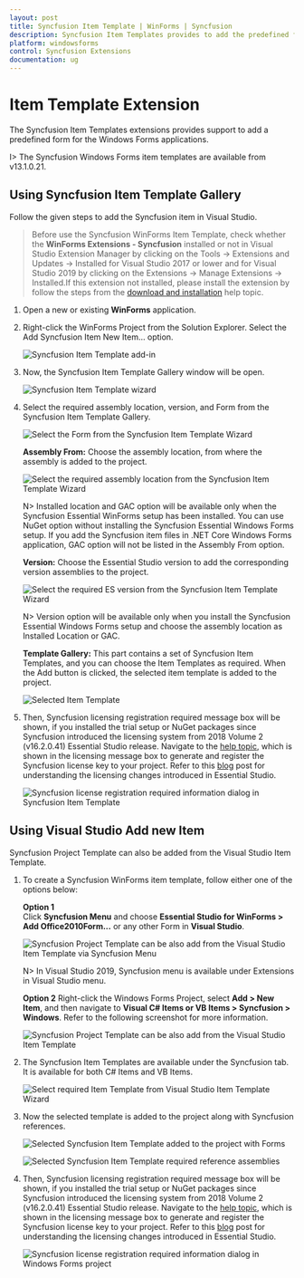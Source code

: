 ```yaml
---
layout: post
title: Syncfusion Item Template | WinForms | Syncfusion
description: Syncfusion Item Templates provides to add the predefined forms with Syncfusion component in Windows Forms application.
platform: windowsforms
control: Syncfusion Extensions
documentation: ug
---
```


# Item Template Extension

The Syncfusion Item Templates extensions provides support to add a predefined form for the Windows Forms applications. 

I> The Syncfusion Windows Forms item templates are available from v13.1.0.21.

## Using Syncfusion Item Template Gallery

Follow the given steps to add the Syncfusion item in Visual Studio.

> Before use the Syncfusion WinForms Item Template, check whether the **WinForms Extensions - Syncfusion** installed or not in Visual Studio Extension Manager by clicking on the Tools -> Extensions and Updates -> Installed for Visual Studio 2017 or lower and for Visual Studio 2019 by clicking on the Extensions -> Manage Extensions -> Installed.If this extension not installed, please install the extension by follow the steps from the [download and installation](https://help.syncfusion.com/windowsforms/visual-studio-integration/vs2019-extensions/download-and-installation/) help topic.

1. Open a new or existing **WinForms** application.
2. Right-click the WinForms Project from the Solution Explorer. Select the Add Syncfusion Item New Item… option.

   ![Syncfusion Item Template add-in](Item-Template-images\Syncfusion-Item-Template-Gallery-1.png)

3. Now, the Syncfusion Item Template Gallery window will be open.

   ![Syncfusion Item Template wizard](Item-Template-images\Syncfusion-Item-Template-Gallery-2.png)
   
4. Select the required assembly location, version, and Form from the Syncfusion Item Template Gallery. 

   ![Select the Form from the Syncfusion Item Template Wizard](Item-Template-images\Syncfusion-Item-Template-Gallery-3.png)

   **Assembly From:**  Choose the assembly location, from where the assembly is added to the project.

   ![Select the required assembly location from the Syncfusion Item Template Wizard](Item-Template-images\Syncfusion-Item-Template-Gallery-5.png)

   N> Installed location and GAC option will be available only when the Syncfusion Essential WinForms setup has been installed. You can use NuGet option without installing the Syncfusion Essential Windows Forms setup. If you add the Syncfusion item files in .NET Core Windows Forms application, GAC option will not be listed in the Assembly From option.

   **Version:** Choose the Essential Studio version to add the corresponding version assemblies to the project.

   ![Select the required ES version from the Syncfusion Item Template Wizard](Item-Template-images\Syncfusion-Item-Template-Gallery-4.png)

   N> Version option will be available only when you install the Syncfusion Essential Windows Forms setup and choose the assembly location as Installed Location or GAC.

   **Template Gallery:** This part contains a set of Syncfusion Item Templates, and you can choose the Item Templates as required. When the Add button is clicked, the selected item template is added to the project.

   ![Selected Item Template](Item-Template-images\Syncfusion-Item-Template-Gallery-6.png)

5. Then, Syncfusion licensing registration required message box will be shown, if you installed the trial setup or NuGet packages since Syncfusion introduced the licensing system from 2018 Volume 2 (v16.2.0.41) Essential Studio release. Navigate to the  [help topic](https://help.syncfusion.com/common/essential-studio/licensing/license-key#how-to-generate-syncfusion-license-key), which is shown in the licensing message box to generate and register the Syncfusion license key to your project. Refer to this [blog](https://blog.syncfusion.com/post/Whats-New-in-2018-Volume-2-Licensing-Changes-in-the-1620x-Version-of-Essential-Studio.aspx) post for understanding the licensing changes introduced in Essential Studio.

   ![Syncfusion license registration required information dialog in Syncfusion Item Template](Item-Template-images\Syncfusion-Item-Template-Gallery-7.png)

## Using Visual Studio Add new Item

Syncfusion Project Template can also be added from the Visual Studio Item Template.

1. To create a Syncfusion WinForms item template, follow either one of the options below:
   
   **Option 1**  
   Click **Syncfusion Menu** and choose **Essential Studio for WinForms > Add Office2010Form...** or any other Form in **Visual Studio**.

   ![Syncfusion Project Template can be also add from the Visual Studio Item Template via Syncfusion Menu](Item-Template-images\Syncfusion_Menu_ItemTemplate.png)

   N> In Visual Studio 2019, Syncfusion menu is available under Extensions in Visual Studio menu.

   **Option 2**
   Right-click the Windows Forms Project, select **Add > New Item**, and then navigate to **Visual C# Items or VB Items > Syncfusion > Windows**. Refer to the following screenshot for more information.
   
   ![Syncfusion Project Template can be also add from the Visual Studio Item Template](Item-Template-images\Syncfusion-Add-New-Item-1.png)

2. The Syncfusion Item Templates are available under the Syncfusion tab. It is available for both C# Items and VB Items. 

   ![Select required Item Template from Visual Studio Item Template Wizard](Item-Template-images\Syncfusion-Add-New-Item-2.png)

3. Now the selected template is added to the project along with Syncfusion references.

   ![Selected Syncfusion Item Template added to the project with Forms](Item-Template-images\Syncfusion-Add-New-Item-3.png)

   ![Selected Syncfusion Item Template required reference assemblies](Item-Template-images\Syncfusion-Add-New-Item-4.png)

4. Then, Syncfusion licensing registration required message box will be shown, if you installed the trial setup or NuGet packages since Syncfusion introduced the licensing system from 2018 Volume 2 (v16.2.0.41) Essential Studio release. Navigate to the  [help topic](https://help.syncfusion.com/common/essential-studio/licensing/license-key#how-to-generate-syncfusion-license-key), which is shown in the licensing message box to generate and register the Syncfusion license key to your project. Refer to this [blog](https://blog.syncfusion.com/post/Whats-New-in-2018-Volume-2-Licensing-Changes-in-the-1620x-Version-of-Essential-Studio.aspx) post for understanding the licensing changes introduced in Essential Studio.

   ![Syncfusion license registration required information dialog in Windows Forms project](Item-Template-images\Syncfusion-Item-Template-Gallery-7.png)
